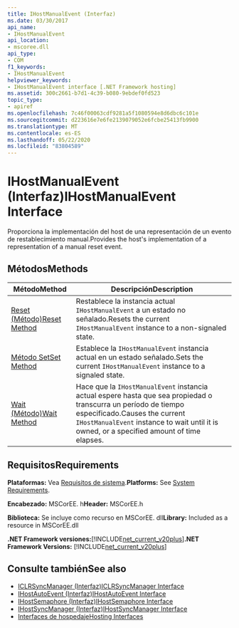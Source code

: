 ```yaml
---
title: IHostManualEvent (Interfaz)
ms.date: 03/30/2017
api_name:
- IHostManualEvent
api_location:
- mscoree.dll
api_type:
- COM
f1_keywords:
- IHostManualEvent
helpviewer_keywords:
- IHostManualEvent interface [.NET Framework hosting]
ms.assetid: 300c2661-b7d1-4c39-b080-9ebdef0fd523
topic_type:
- apiref
ms.openlocfilehash: 7c46f00063cdf9281a5f1080594e8d6dbc6c101e
ms.sourcegitcommit: d223616e7e6fe2139079052e6fcbe25413fb9900
ms.translationtype: MT
ms.contentlocale: es-ES
ms.lasthandoff: 05/22/2020
ms.locfileid: "83804589"
---
```

# <a name="ihostmanualevent-interface"></a><span data-ttu-id="692ab-102">IHostManualEvent (Interfaz)</span><span class="sxs-lookup"><span data-stu-id="692ab-102">IHostManualEvent Interface</span></span>
<span data-ttu-id="692ab-103">Proporciona la implementación del host de una representación de un evento de restablecimiento manual.</span><span class="sxs-lookup"><span data-stu-id="692ab-103">Provides the host's implementation of a representation of a manual reset event.</span></span>  
  
## <a name="methods"></a><span data-ttu-id="692ab-104">Métodos</span><span class="sxs-lookup"><span data-stu-id="692ab-104">Methods</span></span>  
  
|<span data-ttu-id="692ab-105">Método</span><span class="sxs-lookup"><span data-stu-id="692ab-105">Method</span></span>|<span data-ttu-id="692ab-106">Descripción</span><span class="sxs-lookup"><span data-stu-id="692ab-106">Description</span></span>|  
|------------|-----------------|  
|[<span data-ttu-id="692ab-107">Reset (Método)</span><span class="sxs-lookup"><span data-stu-id="692ab-107">Reset Method</span></span>](ihostmanualevent-reset-method.md)|<span data-ttu-id="692ab-108">Restablece la instancia actual `IHostManualEvent` a un estado no señalado.</span><span class="sxs-lookup"><span data-stu-id="692ab-108">Resets the current `IHostManualEvent` instance to a non-signaled state.</span></span>|  
|[<span data-ttu-id="692ab-109">Método Set</span><span class="sxs-lookup"><span data-stu-id="692ab-109">Set Method</span></span>](ihostmanualevent-set-method.md)|<span data-ttu-id="692ab-110">Establece la `IHostManualEvent` instancia actual en un estado señalado.</span><span class="sxs-lookup"><span data-stu-id="692ab-110">Sets the current `IHostManualEvent` instance to a signaled state.</span></span>|  
|[<span data-ttu-id="692ab-111">Wait (Método)</span><span class="sxs-lookup"><span data-stu-id="692ab-111">Wait Method</span></span>](ihostmanualevent-wait-method.md)|<span data-ttu-id="692ab-112">Hace que la `IHostManualEvent` instancia actual espere hasta que sea propiedad o transcurra un período de tiempo especificado.</span><span class="sxs-lookup"><span data-stu-id="692ab-112">Causes the current `IHostManualEvent` instance to wait until it is owned, or a specified amount of time elapses.</span></span>|  
  
## <a name="requirements"></a><span data-ttu-id="692ab-113">Requisitos</span><span class="sxs-lookup"><span data-stu-id="692ab-113">Requirements</span></span>  
 <span data-ttu-id="692ab-114">**Plataformas:** Vea [Requisitos de sistema](../../get-started/system-requirements.md).</span><span class="sxs-lookup"><span data-stu-id="692ab-114">**Platforms:** See [System Requirements](../../get-started/system-requirements.md).</span></span>  
  
 <span data-ttu-id="692ab-115">**Encabezado:** MSCorEE. h</span><span class="sxs-lookup"><span data-stu-id="692ab-115">**Header:** MSCorEE.h</span></span>  
  
 <span data-ttu-id="692ab-116">**Biblioteca:** Se incluye como recurso en MSCorEE. dll</span><span class="sxs-lookup"><span data-stu-id="692ab-116">**Library:** Included as a resource in MSCorEE.dll</span></span>  
  
 <span data-ttu-id="692ab-117">**.NET Framework versiones:**[!INCLUDE[net_current_v20plus](../../../../includes/net-current-v20plus-md.md)]</span><span class="sxs-lookup"><span data-stu-id="692ab-117">**.NET Framework Versions:** [!INCLUDE[net_current_v20plus](../../../../includes/net-current-v20plus-md.md)]</span></span>  
  
## <a name="see-also"></a><span data-ttu-id="692ab-118">Consulte también</span><span class="sxs-lookup"><span data-stu-id="692ab-118">See also</span></span>

- [<span data-ttu-id="692ab-119">ICLRSyncManager (Interfaz)</span><span class="sxs-lookup"><span data-stu-id="692ab-119">ICLRSyncManager Interface</span></span>](iclrsyncmanager-interface.md)
- [<span data-ttu-id="692ab-120">IHostAutoEvent (Interfaz)</span><span class="sxs-lookup"><span data-stu-id="692ab-120">IHostAutoEvent Interface</span></span>](ihostautoevent-interface.md)
- [<span data-ttu-id="692ab-121">IHostSemaphore (Interfaz)</span><span class="sxs-lookup"><span data-stu-id="692ab-121">IHostSemaphore Interface</span></span>](ihostsemaphore-interface.md)
- [<span data-ttu-id="692ab-122">IHostSyncManager (Interfaz)</span><span class="sxs-lookup"><span data-stu-id="692ab-122">IHostSyncManager Interface</span></span>](ihostsyncmanager-interface.md)
- [<span data-ttu-id="692ab-123">Interfaces de hospedaje</span><span class="sxs-lookup"><span data-stu-id="692ab-123">Hosting Interfaces</span></span>](hosting-interfaces.md)
